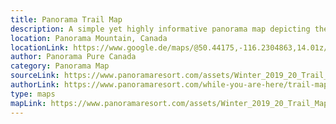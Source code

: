 ```yaml
---
title: Panorama Trail Map
description: A simple yet highly informative panorama map depicting the winter trails of Panorama Mountain in Canada. I like the layout composition as well as the clearness of the map. All trails are perfectly distinguishable. 
location: Panorama Mountain, Canada
locationLink: https://www.google.de/maps/@50.44175,-116.2304863,14.01z/data=!5m1!1e4
author: Panorama Pure Canada
category: Panorama Map
sourceLink: https://www.panoramaresort.com/assets/Winter_2019_20_Trail_Map.pdf
authorLink: https://www.panoramaresort.com/while-you-are-here/trail-map/
type: maps
mapLink: https://www.panoramaresort.com/assets/Winter_2019_20_Trail_Map_website.jpg
---
```


